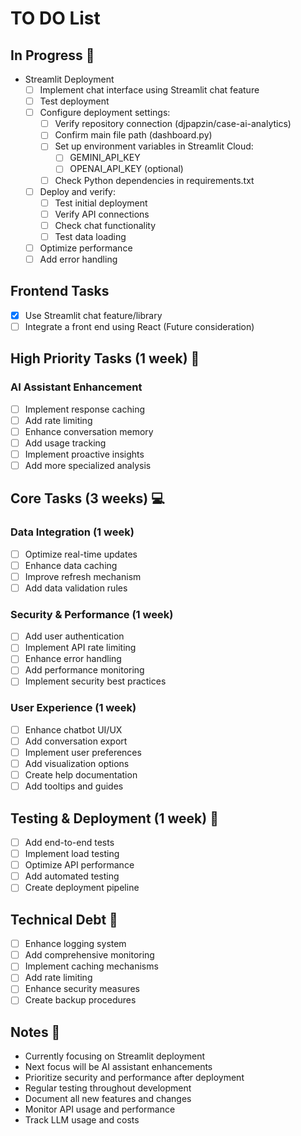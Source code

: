 # TO DO List

## In Progress 🚧
- Streamlit Deployment
  - [ ] Implement chat interface using Streamlit chat feature
  - [ ] Test deployment
  - [ ] Configure deployment settings:
    - [ ] Verify repository connection (djpapzin/case-ai-analytics)
    - [ ] Confirm main file path (dashboard.py)
    - [ ] Set up environment variables in Streamlit Cloud:
      - [ ] GEMINI_API_KEY
      - [ ] OPENAI_API_KEY (optional)
    - [ ] Check Python dependencies in requirements.txt
  - [ ] Deploy and verify:
    - [ ] Test initial deployment
    - [ ] Verify API connections
    - [ ] Check chat functionality
    - [ ] Test data loading
  - [ ] Optimize performance
  - [ ] Add error handling

## Frontend Tasks
- [x] Use Streamlit chat feature/library
- [ ] Integrate a front end using React (Future consideration)

## High Priority Tasks (1 week) 🚀
### AI Assistant Enhancement
- [ ] Implement response caching
- [ ] Add rate limiting
- [ ] Enhance conversation memory
- [ ] Add usage tracking
- [ ] Implement proactive insights
- [ ] Add more specialized analysis

## Core Tasks (3 weeks) 💻
### Data Integration (1 week)
- [ ] Optimize real-time updates
- [ ] Enhance data caching
- [ ] Improve refresh mechanism
- [ ] Add data validation rules

### Security & Performance (1 week)
- [ ] Add user authentication
- [ ] Implement API rate limiting
- [ ] Enhance error handling
- [ ] Add performance monitoring
- [ ] Implement security best practices

### User Experience (1 week)
- [ ] Enhance chatbot UI/UX
- [ ] Add conversation export
- [ ] Implement user preferences
- [ ] Add visualization options
- [ ] Create help documentation
- [ ] Add tooltips and guides

## Testing & Deployment (1 week) 🧪
- [ ] Add end-to-end tests
- [ ] Implement load testing
- [ ] Optimize API performance
- [ ] Add automated testing
- [ ] Create deployment pipeline

## Technical Debt 🔧
- [ ] Enhance logging system
- [ ] Add comprehensive monitoring
- [ ] Implement caching mechanisms
- [ ] Add rate limiting
- [ ] Enhance security measures
- [ ] Create backup procedures

## Notes 📝
- Currently focusing on Streamlit deployment
- Next focus will be AI assistant enhancements
- Prioritize security and performance after deployment
- Regular testing throughout development
- Document all new features and changes
- Monitor API usage and performance
- Track LLM usage and costs